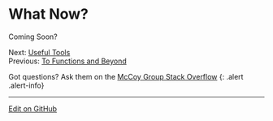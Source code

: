 # What Now?

Coming Soon?

<span class="text-muted">Next:</span>
 [Useful Tools](UsefulTools.md)<br/>
<span class="text-muted">Previous:</span>
 [To Functions and Beyond](FunctionsAndBeyond.md)

Got questions? Ask them on the [McCoy Group Stack Overflow](https://stackoverflow.com/c/mccoygroup/questions/ask)
{: .alert .alert-info}

---
[Edit on GitHub <i class="fab fa-github" aria-hidden="true"></i>](https://github.com/McCoyGroup/References/edit/gh-pages/McCoy%20Group%20Code%20Academy/GettingStarted/WhatNow.md)
